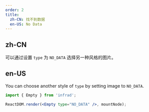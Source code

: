 ```yaml
---
order: 2
title:
  zh-CN: 找不到数据
  en-US: No Data
---
```


## zh-CN

可以通过设置 `type` 为 `NO_DATA` 选择另一种风格的图片。

## en-US

You can choose another style of `type` by setting image to `NO_DATA`.

```jsx
import { Empty } from 'infrad';

ReactDOM.render(<Empty type="NO_DATA" />, mountNode);
```
